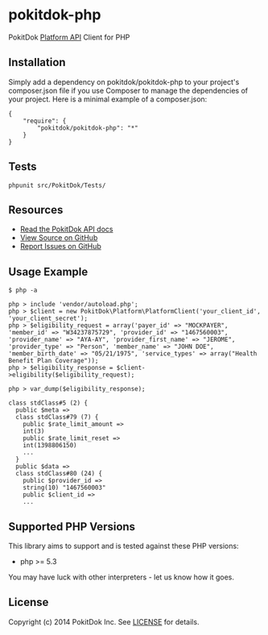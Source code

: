 pokitdok-php
=============

PokitDok [Platform API][apidocs] Client for PHP

## Installation
Simply add a dependency on pokitdok/pokitdok-php to your project's composer.json file if you use Composer to manage the dependencies of your project. Here is a minimal example of a composer.json:

    {
        "require": {
            "pokitdok/pokitdok-php": "*"
        }
    }

## Tests
    phpunit src/PokitDok/Tests/

## Resources
* [Read the PokitDok API docs][apidocs]
* [View Source on GitHub][code]
* [Report Issues on GitHub][issues]

[apidocs]: https://platform.pokitdok.com/dashboard#/documentation
[code]: https://github.com/PokitDokInc/pokitdok-php
[issues]: https://github.com/PokitDokInc/pokitdok-php/issues

## Usage Example

    $ php -a

    php > include 'vendor/autoload.php';
    php > $client = new PokitDok\Platform\PlatformClient('your_client_id', 'your_client_secret');
    php > $eligibility_request = array('payer_id' => "MOCKPAYER", 'member_id' => "W34237875729", 'provider_id' => "1467560003", 'provider_name' => "AYA-AY", 'provider_first_name' => "JEROME", 'provider_type' => "Person", 'member_name' => "JOHN DOE", 'member_birth_date' => "05/21/1975", 'service_types' => array("Health Benefit Plan Coverage"));
    php > $eligibility_response = $client->eligibility($eligibility_request);

    php > var_dump($eligibility_response);

    class stdClass#5 (2) {
      public $meta =>
      class stdClass#79 (7) {
        public $rate_limit_amount =>
        int(3)
        public $rate_limit_reset =>
        int(1398806150)
        ...
      }
      public $data =>
      class stdClass#80 (24) {
        public $provider_id =>
        string(10) "1467560003"
        public $client_id =>
        ...

## Supported PHP Versions
This library aims to support and is tested against these PHP versions:

* php >= 5.3

You may have luck with other interpreters - let us know how it goes.

## License
Copyright (c) 2014 PokitDok Inc. See [LICENSE][] for details.

[license]: LICENSE.txt


